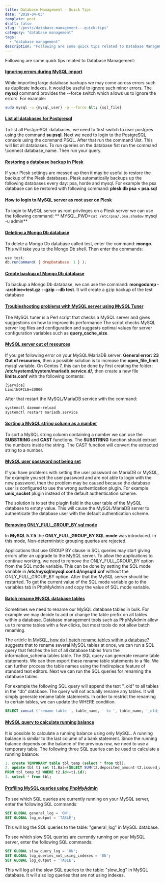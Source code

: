 ```yaml
---
title: Database Management - Quick Tips
date: "2019-04-03"
template: post
draft: false
slug: "/posts/database-management---quick-tips"
category: "database management"
tags:
  - "database management"
description: "Following are some quick tips related to Database Management:"
---
```


Following are some quick tips related to Database Management:

#### [Ignoring errors during MySQL import](https://stackoverflow.com/questions/11263018/mysql-ignore-errors-when-importing)
While importing large database backups we may come across errors such as duplicate indexes. It would be useful to ignore such minor errors. The **mysql** command provides the --force switch which allows us to ignore the errors. For example:

```bash
sudo mysql -u {mysql_user} -p --force &lt; {sql_file}
```

#### [List all databases for Postgresql](http://dba.stackexchange.com/questions/1285/how-do-i-list-all-databases-and-tables-using-psql)
To list all PostgreSQL databases, we need to first switch to user postgres using the command **su psql**. Next we need to login to the PostgreSQL console using the command PSQL. After that run the command \list. This will list all databases. To run queries on the database fist run the command \connect database_name. Then run your query.

#### [Restoring a database backup in Plesk](https://support.plesk.com/hc/en-us/articles/213904125)
If your Plesk settings are messed up then it may be useful to restore the backup of the Plesk databases. Plesk automatically backups up the following databases every day: psa, horde and mysql. For example the psa database can be restored with following command: **plesk db psa &lt; psa.sql**

#### [How to login to MySQL server as root user on Plesk](https://support.plesk.com/hc/en-us/articles/213909425)
To login to MySQL server as root privileges on a Plesk server we can use the following command: ** MYSQL_PWD=`cat /etc/psa/.psa.shadow` mysql -u admin**

#### [Deleting a Mongo Db database](https://docs.mongodb.com/manual/reference/command/drop/)
To delete a Mongo Db database called test, enter the command: **mongo**. This will take you to the Mongo Db shell. Then enter the commands:

```js
use test;
db.runCommand( { dropDatabase: 1 } );
```

#### [Create backup of Mongo Db database](https://docs.mongodb.com/manual/reference/program/mongodump/#bin.mongodump)
To backup a Mongo Db database, we can use the command: **mongodump --archive=test.gz --gzip --db test**. It will create a gzip backup of the test database

#### [Troubleshooting problems with MySQL server using MySQL Tuner](https://github.com/major/MySQLTuner-perl)
The MySQL tuner is a Perl script that checks a MySQL server and gives suggestions on how to improve its performance
The script checks MySQL server log files and configuration and suggests optimal values for server configuration variables such as **query_cache_size**.

#### [MySQL server out of resources](https://support.plesk.com/hc/en-us/articles/213938885-Plesk-or-website-does-not-work-Unable-to-connect-to-database-MySQL-server-has-gone-away-Full-server-backup-is-created-with-warning-errno-24-Too-many-open-files?sort_by=votes)
If you get following error on your MySQL/MariaDB server: **General error: 23 Out of resources**, then a possible solution is to increase the **open_file_limit** mysql variable. On Centos 7, this can be done by first creating the folder: **/etc/systemd/system/mariadb.service.d/**, then create a new file **limits.conf** with the following contents:

```
[Service]
LimitNOFILE=20000
```

After that restart the MySQL/MariaDB service with the command:

```bash
systemctl daemon-reload
systemctl restart mariadb.service
```

#### [Sorting a MySQL string column as a number](https://stackoverflow.com/questions/44829035/wordpress-sort-posts-containing-numbers-and-letters-alphabetically/44857800#44857800)
To sort a MySQL string column containing a number we can use the **SUBSTRING** and **CAST** functions. The **SUBSTRING** function should extract the numbers inside the string. The CAST function will convert the extracted string to a number.

#### [MySQL user password not being set](https://superuser.com/questions/949496/cant-reset-mysql-mariadb-root-password)
If you have problems with setting the user password on MariaDB or MySQL, for example you set the user password and are not able to login with the new password, then the problem may be caused because the database user is configured to use the wrong authentication plugin. For example **unix_socket** plugin instead of the default authentication scheme.

The solution is to set the plugin field in the user table of the MySQL database to empty value. This will cause the MySQL/MariaDB server to authenticate the database user with the default authentication scheme.

#### [Removing ONLY_FULL_GROUP_BY sql mode](http://johnemb.blogspot.com/2014/09/adding-or-removing-individual-sql-modes.html)
In **MySQL 5.7.5** the **ONLY_FULL_GROUP_BY SQL mode** was introduced. In this mode, Non-deterministic grouping queries are rejected.

Applications that use GROUP BY clause in SQL queries may start giving errors after an upgrade to the MySQL server. To allow the applications to continue working, we need to remove the ONLY_FULL_GROUP_BY option from the SQL mode variable.
This can be done by setting the SQL mode variable in **/etc/mysql/mysql.conf.d/mysqld.cnf** without the ONLY_FULL_GROUP_BY option. After that the MySQL server should be restarted. To get the current value of the SQL mode variable go to the variables tab in PhpMyAdmin and copy the value of SQL mode variable.

#### [Batch rename MySQL database tables](https://stackoverflow.com/questions/10066783/in-mysql-how-do-i-batch-rename-tables-within-a-database)
Sometimes we need to rename our MySQL database tables in bulk. For example we may decide to add or change the table prefix on all tables within a database. Database management tools such as PhpMyAdmin allow us to rename tables with a few clicks, but most tools do not allow batch renaming.

The article [In MySQL, how do I batch rename tables within a database?](https://stackoverflow.com/questions/10066783/in-mysql-how-do-i-batch-rename-tables-within-a-database) suggests that to rename several MySQL tables at once, we can run a SQL query that fetches the list of all database tables from the information_schema.tables table. The SQL query can generate rename table statements. We can then export these rename table statements to a file. We can further process the table names using the find/replace feature of standard text editors. Next we can run the SQL queries for renaming the database tables.

For example the following SQL query will append the text "_old" to all tables in the "db" database. The query will not actually rename any tables. It will simply generate rename table statements. In order to restrict the renaming to certain tables, we can update the WHERE condition.

```sql
SELECT concat ('rename table ', table_name, ' to ', table_name, '_old;') FROM information_schema.tables WHERE table_schema='db'
```

#### [MySQL query to calculate running balance](https://stackoverflow.com/a/56721288/4508593)
It is possible to calculate a running balance using only MySQL. A running balance is similar to the last column of a bank statement. Since the running balance depends on the balance of the previous row, we need to use a temporary table. The following three SQL queries can be used to calculate a running balance:

```sql
1. create TEMPORARY table tbl_temp (select * from tbl);
2. update tbl t1 set t1.Bal=(SELECT SUM(t2.deposited_amount-t2.issued_amount)
FROM tbl_temp t2 WHERE t2.id<=t1.id);
3. select * from tbl;
```

#### [Profiling MySQL queries using PhpMyAdmin](https://stackoverflow.com/questions/10066783/in-mysql-how-do-i-batch-rename-tables-within-a-database)
To see which SQL queries are currently running on your MySQL server, enter the following SQL commands:

```sql
SET GLOBAL general_log = 'ON';
SET GLOBAL log_output = 'TABLE';
```

This will log the SQL queries to the table: "general_log" in MySQL database.

To see which slow SQL queries are currently running on your MySQL server, enter the following SQL commands:

```sql
SET GLOBAL slow_query_log = 'ON';
SET GLOBAL log_queries_not_using_indexes = 'ON';
SET GLOBAL log_output = 'TABLE';
```

This will log all the slow SQL queries to the table: "slow_log" in MySQL database. It will also log queries that are not using indexes.

